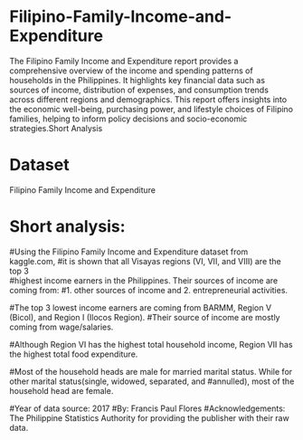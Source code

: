 # Filipino-Family-Income-and-Expenditure
The Filipino Family Income and Expenditure report provides a comprehensive overview of the income and spending patterns of households in the Philippines. It highlights key financial data such as sources of income, distribution of expenses,  and consumption trends across different regions and demographics. This report offers insights into the economic well-being, purchasing power, and lifestyle choices of Filipino families, helping to inform policy decisions and socio-economic strategies.Short Analysis

# Dataset
Filipino Family Income and Expenditure

# Short analysis: 
#Using the Filipino Family Income and Expenditure dataset from kaggle.com, 
#it is shown that all Visayas regions (VI, VII, and VIII) are the top 3  
#highest income earners in the Philippines. Their sources of income are coming from:
#1. other sources of income and 2. entrepreneurial activities.

#The top 3 lowest income earners are coming from BARMM, Region V (Bicol), and Region I (Ilocos Region). 
#Their source of income are mostly coming from wage/salaries.

#Although Region VI has the highest total household income, Region VII has the highest total food expenditure.

#Most of the household heads are male for married marital status. While for other marital status(single, widowed, separated, and
#annulled), most of the household head are female.

#Year of data source: 2017
#By: Francis Paul Flores
#Acknowledgements: The Philippine Statistics Authority for providing the publisher with their raw data.
